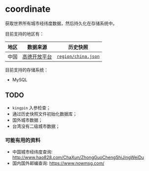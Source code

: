 # coordinate

获取世界所有城市经纬度数据，然后持久化在存储系统中。

目前支持的地区有：

|地区|数据来源|历史快照|
|----|----|----|
|中国|[高德开放平台](https://lbs.amap.com/api/webservice/guide/api/district)|[`region/china.json`](https://github.com/gogroup/coordinate/blob/main/region/china.json)

目前支持的存储系统：

- MySQL

## TODO

- `kingpin` 入参检查；
- 通过历史快照文件初始化数据库；
- 国外城市数据；
- 台湾没有二级城市数据；

### 可能有用的资料

- 中国城市经纬度查询: http://www.hao828.com/ChaXun/ZhongGuoChengShiJingWeiDu
- 国内国外邮编查询: https://www.nowmsg.com/
